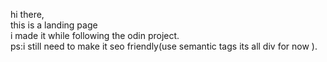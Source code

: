 hi there, 
<br>
this is a landing page 
<br>
i made it while following the odin project.
<br>
ps:i still need to make it seo friendly(use semantic tags its all div for now ).